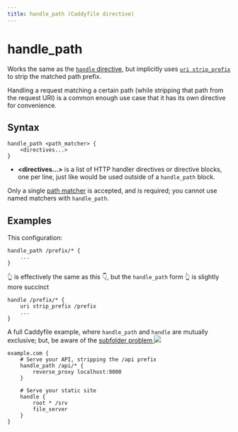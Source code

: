 ```yaml
---
title: handle_path (Caddyfile directive)
---
```


<script>
window.$(function() {
	// Add a link to [<path_matcher>] as a special case for this directive.
	// The matcher text includes <> characters which are parsed as HTML,
	// so we must use text() to change the link text.
	window.$('pre.chroma .s:contains("<path_matcher>")')
		.map(function(k, item) {
			let text = item.innerText.replace(/</g, '&lt;').replace(/>/g, '&gt;');
			window.$(item)
				.html('<a href="/docs/caddyfile/matchers#path-matchers" style="color: inherit;" title="Matcher token">' + text + '</a>')
				.removeClass('s')
				.addClass('nd');
		});
});
</script>

# handle_path

Works the same as the [`handle` directive](handle), but implicitly uses [`uri strip_prefix`](uri) to strip the matched path prefix.

Handling a request matching a certain path (while stripping that path from the request URI) is a common enough use case that it has its own directive for convenience.


## Syntax

```caddy-d
handle_path <path_matcher> {
	<directives...>
}
```

- **<directives...>** is a list of HTTP handler directives or directive blocks, one per line, just like would be used outside of a `handle_path` block.

Only a single [path matcher](/docs/caddyfile/matchers#path-matchers) is accepted, and is required; you cannot use named matchers with `handle_path`.

## Examples

This configuration:

```caddy-d
handle_path /prefix/* {
	...
}
```

👆 is effectively the same as this 👇, but the `handle_path` form 👆 is slightly more succinct

```caddy-d
handle /prefix/* {
	uri strip_prefix /prefix
	...
}
```

A full Caddyfile example, where `handle_path` and `handle` are mutually exclusive; but, be aware of the [subfolder problem <img src="/old/resources/images/external-link.svg" class="external-link">](https://caddy.community/t/the-subfolder-problem-or-why-cant-i-reverse-proxy-my-app-into-a-subfolder/8575)

```caddy
example.com {
	# Serve your API, stripping the /api prefix
	handle_path /api/* {
		reverse_proxy localhost:9000
	}

	# Serve your static site
	handle {
		root * /srv
		file_server
	}
}
```
